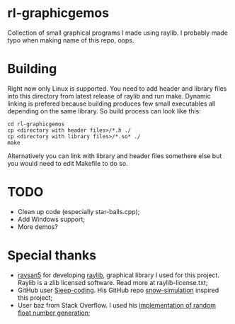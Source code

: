 # rl-graphicgemos
Collection of small graphical programs I made using raylib. I probably made typo when making name of this repo, oops.
# Building
Right now only Linux is supported.
You need to add header and library files into this directory from latest release of raylib and run make. Dynamic linking is prefered because building produces few small executables all depending on the same library. So build process can look like this:
```
cd rl-graphicgemos
cp <directory with header files>/*.h ./
cp <directory with library files>/*.so* ./
make
```
Alternatively you can link with library and header files somethere else but you would need to edit Makefile to do so.
# TODO
- Clean up code (especially star-balls.cpp);
- Add Windows support;
- More demos?
# Special thanks
- [raysan5](github.com/raysan5) for developing [raylib](raylib.com), graphical library I used for this project. Raylib is a zlib licensed software. Read more at raylib-license.txt;
- GitHub user [Sieep-coding](github.com/Sieep-coding). His GitHub repo [snow-simulation](github.com/Sieep-coding/snow-simulation) inspired this project;
- User baz from Stack Overflow. I used his [implementation of random float number generation](https://stackoverflow.com/a/44105089);
